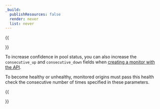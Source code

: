 ```yaml
---
_build:
  publishResources: false
  render: never
  list: never
---
```


{{<Aside type="note" header="Note:">}}

To increase confidence in pool status, you can also increase the `consecutive_up` and `consecutive_down` fields when [creating a monitor with the API](https://developers.cloudflare.com/api/operations/account-load-balancer-monitors-create-monitor). 

To become healthy or unhealthy, monitored origins must pass this health check the consecutive number of times specified in these parameters.

{{</Aside>}}